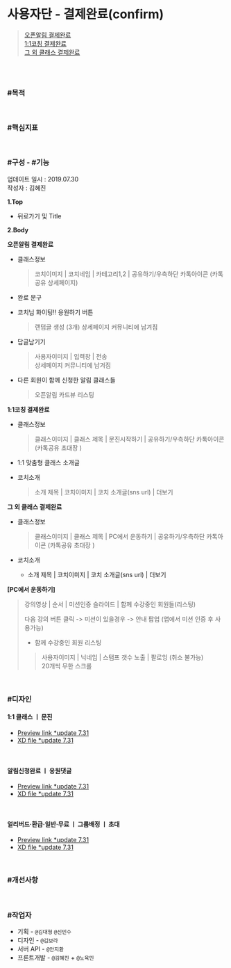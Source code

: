 # 사용자단 - 결제완료(confirm)
>[오픈알림 결제완료](https://www.modooclass.net/class/confirm/alarm/377/member/129639)  
>[1:1코칭 결제완료](https://www.modooclass.net/class/confirm/coach/377/member/129639)  
>[그 외 클래스 결제완료](https://www.modooclass.net/class/confirm/class/377/member/129639)  



<br><br>

### #목적

<br>

### #핵심지표

<br>

### #구성 - #기능
업데이트 일시 : 2019.07.30  
작성자 : 김혜진

**1.Top**  
- 뒤로가기 및 Title

**2.Body**  

**오픈알림 결제완료**

- 클래스정보
    > 코치이미지 | 코치네임 | 카테고리1,2 | 공유하기/우측하단 카톡아이콘 (카톡공유 상세페이지)
	
- 완료 문구

- 코치님 화이팅!! 응원하기 버튼
    > 랜덤글 생성 (3개)
    > 상세페이지 커뮤니티에 남겨짐
    
- 답글남기기
    > 사용자이미지 | 입력창 | 전송  
    > 상세페이지 커뮤니티에 남겨짐

- 다른 회원이 함께 신청한 알림 클래스들
   > 오픈알림 카드뷰 리스팅

**1:1코칭 결제완료**

- 클래스정보
    > 클래스이미지 | 클래스 제목 | 문진시작하기 | 공유하기/우측하단 카톡아이콘 (카톡공유 초대장 )

- 1:1 맞춤형 클래스 소개글
- 코치소개
	> 소개 제목 | 코치이미지 | 코치 소개글(sns url) | 더보기


**그 외 클래스 결제완료**

- 클래스정보
    > 클래스이미지 | 클래스 제목 | PC에서 운동하기 | 공유하기/우측하단 카톡아이콘 (카톡공유 초대장 )

- 코치소개
    - 소개 제목 | 코치이미지 | 코치 소개글(sns url) | 더보기


**[PC에서 운동하기]**  

> 강의영상 | 순서 | 미션인증 슬라이드 | 함께 수강중인 회원들(리스팅)  
> 
> 다음 강의 버튼 클릭 -> 미션이 있을경우 -> 안내 팝업 (앱에서 미션 인증 후 사용가능)
> - 함께 수강중인 회원 리스팅
>> 사용자이미지 | 닉네임 | 스탬프 갯수 노출 | 팔로잉 (취소 불가능)  
>> 20개씩 무한 스크롤


<br>

### #디자인

#### 1:1 클래스 ㅣ 문진
- [Preview link *update 7.31](https://xd.adobe.com/spec/77670e34-a6ce-447d-6cc7-227f0d4f1929-0156/)   
- [XD file *update 7.31](https://drive.google.com/open?id=1J1WMxJ2Lagi54PDzM9axoefddVeZO4Sn)

<br>

#### 알림신청완료 ㅣ 응원댓글  
- [Preview link *update 7.31](https://xd.adobe.com/spec/c82ccba3-0054-440c-6910-d70d8e5e95e8-be1d/)   
- [XD file *update 7.31](https://drive.google.com/open?id=1J1WMxJ2Lagi54PDzM9axoefddVeZO4Sn)

<br>


#### 얼리버드·환급·일반·무료 ㅣ 그룹배정  ㅣ 초대 
- [Preview link *update 7.31](https://xd.adobe.com/spec/890a3432-4782-4d0b-4275-6848d0ff50f5-ff3b/)   
- [XD file *update 7.31](https://drive.google.com/file/d/1Wp2YR19wIJPnFia5_c4IhNIhNZjEMR8b/view?usp=sharing)

<br>



### #개선사항


<br>

### #작업자

- 기획 - `@김대형` `@신민수`
- 디자인 - `@김보라`
- 서버 API - `@안지환`
- 프론트개발 - `@김혜진`  + `@노육민`


